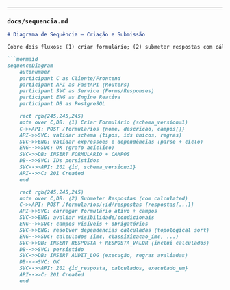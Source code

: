 
---

### `docs/sequencia.md`
```markdown
# Diagrama de Sequência — Criação e Submissão

Cobre dois fluxos: (1) criar formulário; (2) submeter respostas com cálculo reativo.

```mermaid
sequenceDiagram
    autonumber
    participant C as Cliente/Frontend
    participant API as FastAPI (Routers)
    participant SVC as Service (Forms/Responses)
    participant ENG as Engine Reativa
    participant DB as PostgreSQL

    rect rgb(245,245,245)
    note over C,DB: (1) Criar Formulário (schema_version=1)
    C->>API: POST /formularios {nome, descricao, campos[]}
    API->>SVC: validar schema (tipos, ids únicos, regras)
    SVC->>ENG: validar expressões e dependências (parse + ciclo)
    ENG-->>SVC: OK (grafo acíclico)
    SVC->>DB: INSERT FORMULARIO + CAMPOS
    DB-->>SVC: IDs persistidos
    SVC-->>API: 201 {id, schema_version:1}
    API-->>C: 201 Created
    end

    rect rgb(245,245,245)
    note over C,DB: (2) Submeter Respostas (com calculated)
    C->>API: POST /formularios/:id/respostas {respostas{...}}
    API->>SVC: carregar formulário ativo + campos
    SVC->>ENG: avaliar visibilidade/condicionais
    ENG-->>SVC: campos visíveis + obrigatórios
    SVC->>ENG: resolver dependências calculadas (topological sort)
    ENG-->>SVC: calculados {imc, classificacao_imc, ...}
    SVC->>DB: INSERT RESPOSTA + RESPOSTA_VALOR (inclui calculados)
    DB-->>SVC: persistido
    SVC->>DB: INSERT AUDIT_LOG (execução, regras avaliadas)
    DB-->>SVC: OK
    SVC-->>API: 201 {id_resposta, calculados, executado_em}
    API-->>C: 201 Created
    end
